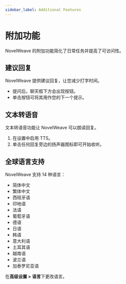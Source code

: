 ```yaml
---
sidebar_label: Additional Features
---
```


# 附加功能

NovelWeave 的附加功能简化了日常任务并提高了可访问性。

## 建议回复

NovelWeave 提供建议回复，让您减少打字时间。

- 提问后，聊天框下方会出现按钮。
- 单击按钮可将其用作您的下一个提示。

## 文本转语音

文本转语音功能让 NovelWeave 可以朗读回复。

1.  在设置中启用 TTS。
2.  单击任何回复旁边的扬声器图标即可开始收听。

## 全球语言支持

NovelWeave 支持 14 种语言：

- 简体中文
- 繁体中文
- 西班牙语
- 印地语
- 法语
- 葡萄牙语
- 德语
- 日语
- 韩语
- 意大利语
- 土耳其语
- 越南语
- 波兰语
- 加泰罗尼亚语

在**高级设置 > 语言**下更改语言。
